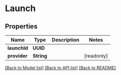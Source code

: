 # Launch

## Properties
Name | Type | Description | Notes
------------ | ------------- | ------------- | -------------
**launchId** | **UUID** |  | 
**provider** | **String** |  | [readonly] 

[[Back to Model list]](../README.md#documentation-for-models) [[Back to API list]](../README.md#documentation-for-api-endpoints) [[Back to README]](../README.md)


